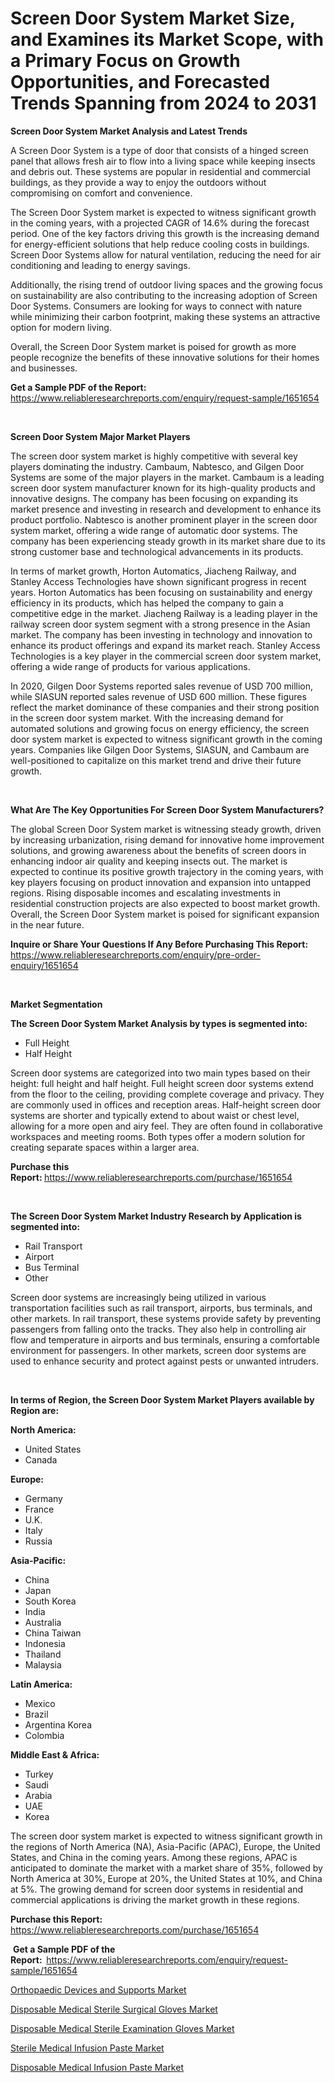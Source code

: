 <p><h1>Screen Door System Market Size, and Examines its Market Scope, with a Primary Focus on Growth Opportunities, and Forecasted Trends Spanning from 2024 to 2031</h1></p><p><strong>Screen Door System Market Analysis and Latest Trends</strong></p>
<p><p>A Screen Door System is a type of door that consists of a hinged screen panel that allows fresh air to flow into a living space while keeping insects and debris out. These systems are popular in residential and commercial buildings, as they provide a way to enjoy the outdoors without compromising on comfort and convenience.</p><p>The Screen Door System market is expected to witness significant growth in the coming years, with a projected CAGR of 14.6% during the forecast period. One of the key factors driving this growth is the increasing demand for energy-efficient solutions that help reduce cooling costs in buildings. Screen Door Systems allow for natural ventilation, reducing the need for air conditioning and leading to energy savings.</p><p>Additionally, the rising trend of outdoor living spaces and the growing focus on sustainability are also contributing to the increasing adoption of Screen Door Systems. Consumers are looking for ways to connect with nature while minimizing their carbon footprint, making these systems an attractive option for modern living.</p><p>Overall, the Screen Door System market is poised for growth as more people recognize the benefits of these innovative solutions for their homes and businesses.</p></p>
<p><strong>Get a Sample PDF of the Report:&nbsp;</strong> <a href="https://www.reliableresearchreports.com/enquiry/request-sample/1651654">https://www.reliableresearchreports.com/enquiry/request-sample/1651654</a></p>
<p>&nbsp;</p>
<p><strong>Screen Door System Major Market Players</strong></p>
<p><p>The screen door system market is highly competitive with several key players dominating the industry. Cambaum, Nabtesco, and Gilgen Door Systems are some of the major players in the market. Cambaum is a leading screen door system manufacturer known for its high-quality products and innovative designs. The company has been focusing on expanding its market presence and investing in research and development to enhance its product portfolio. Nabtesco is another prominent player in the screen door system market, offering a wide range of automatic door systems. The company has been experiencing steady growth in its market share due to its strong customer base and technological advancements in its products.</p><p>In terms of market growth, Horton Automatics, Jiacheng Railway, and Stanley Access Technologies have shown significant progress in recent years. Horton Automatics has been focusing on sustainability and energy efficiency in its products, which has helped the company to gain a competitive edge in the market. Jiacheng Railway is a leading player in the railway screen door system segment with a strong presence in the Asian market. The company has been investing in technology and innovation to enhance its product offerings and expand its market reach. Stanley Access Technologies is a key player in the commercial screen door system market, offering a wide range of products for various applications.</p><p>In 2020, Gilgen Door Systems reported sales revenue of USD 700 million, while SIASUN reported sales revenue of USD 600 million. These figures reflect the market dominance of these companies and their strong position in the screen door system market. With the increasing demand for automated solutions and growing focus on energy efficiency, the screen door system market is expected to witness significant growth in the coming years. Companies like Gilgen Door Systems, SIASUN, and Cambaum are well-positioned to capitalize on this market trend and drive their future growth.</p></p>
<p>&nbsp;</p>
<p><strong>What Are The Key Opportunities For Screen Door System Manufacturers?</strong></p>
<p><p>The global Screen Door System market is witnessing steady growth, driven by increasing urbanization, rising demand for innovative home improvement solutions, and growing awareness about the benefits of screen doors in enhancing indoor air quality and keeping insects out. The market is expected to continue its positive growth trajectory in the coming years, with key players focusing on product innovation and expansion into untapped regions. Rising disposable incomes and escalating investments in residential construction projects are also expected to boost market growth. Overall, the Screen Door System market is poised for significant expansion in the near future.</p></p>
<p><strong>Inquire or Share Your Questions If Any Before Purchasing This Report:</strong> <a href="https://www.reliableresearchreports.com/enquiry/pre-order-enquiry/1651654">https://www.reliableresearchreports.com/enquiry/pre-order-enquiry/1651654</a></p>
<p>&nbsp;</p>
<p><strong>Market Segmentation</strong></p>
<p><strong>The Screen Door System Market Analysis by types is segmented into:</strong></p>
<p><ul><li>Full Height</li><li>Half Height</li></ul></p>
<p><p>Screen door systems are categorized into two main types based on their height: full height and half height. Full height screen door systems extend from the floor to the ceiling, providing complete coverage and privacy. They are commonly used in offices and reception areas. Half-height screen door systems are shorter and typically extend to about waist or chest level, allowing for a more open and airy feel. They are often found in collaborative workspaces and meeting rooms. Both types offer a modern solution for creating separate spaces within a larger area.</p></p>
<p><strong>Purchase this Report:&nbsp;</strong><a href="https://www.reliableresearchreports.com/purchase/1651654">https://www.reliableresearchreports.com/purchase/1651654</a></p>
<p>&nbsp;</p>
<p><strong>The Screen Door System Market Industry Research by Application is segmented into:</strong></p>
<p><ul><li>Rail Transport</li><li>Airport</li><li>Bus Terminal</li><li>Other</li></ul></p>
<p><p>Screen door systems are increasingly being utilized in various transportation facilities such as rail transport, airports, bus terminals, and other markets. In rail transport, these systems provide safety by preventing passengers from falling onto the tracks. They also help in controlling air flow and temperature in airports and bus terminals, ensuring a comfortable environment for passengers. In other markets, screen door systems are used to enhance security and protect against pests or unwanted intruders.</p></p>
<p>&nbsp;</p>
<p><strong>In terms of Region, the Screen Door System Market Players available by Region are:</strong></p>
<p>
    <p> <strong> North America: </strong>
        <ul>
            <li>United States</li>
            <li>Canada</li>
        </ul>
        </p> 
    <p> <strong> Europe: </strong>
        <ul>
            <li>Germany</li>
            <li>France</li>
            <li>U.K.</li>
            <li>Italy</li>
            <li>Russia</li>
        </ul>
        </p> 
    <p> <strong> Asia-Pacific: </strong>
        <ul>
            <li>China</li>
            <li>Japan</li>
            <li>South Korea</li>
            <li>India</li>
            <li>Australia</li>
            <li>China Taiwan</li>
            <li>Indonesia</li>
            <li>Thailand</li>
            <li>Malaysia</li>
        </ul>
        </p> 
    <p> <strong> Latin America: </strong>
        <ul>
            <li>Mexico</li>
            <li>Brazil</li>
            <li>Argentina Korea</li>
            <li>Colombia</li>
        </ul>
        </p> 
    <p> <strong> Middle East & Africa: </strong>
        <ul>
            <li>Turkey</li>
            <li>Saudi</li>
            <li>Arabia</li>
            <li>UAE</li>
            <li>Korea</li>
        </ul>
    </p>
    </p>
<p><p>The screen door system market is expected to witness significant growth in the regions of North America (NA), Asia-Pacific (APAC), Europe, the United States, and China in the coming years. Among these regions, APAC is anticipated to dominate the market with a market share of 35%, followed by North America at 30%, Europe at 20%, the United States at 10%, and China at 5%. The growing demand for screen door systems in residential and commercial applications is driving the market growth in these regions.</p></p>
<p><strong>Purchase this Report: </strong><a href="https://www.reliableresearchreports.com/purchase/1651654">https://www.reliableresearchreports.com/purchase/1651654</a></p>
<p>&nbsp;<strong>Get a Sample PDF of the Report:&nbsp;&nbsp;</strong><a href="https://www.reliableresearchreports.com/enquiry/request-sample/1651654">https://www.reliableresearchreports.com/enquiry/request-sample/1651654</a></p>
<p><strong></strong></p>
<p><p><a href="https://medium.com/p/7bb4b0d9b977/edit">Orthopaedic Devices and Supports Market</a></p><p><a href="https://medium.com/p/2ee3a6e886fb/edit">Disposable Medical Sterile Surgical Gloves Market</a></p><p><a href="https://medium.com/p/40e187edf751/edit">Disposable Medical Sterile Examination Gloves Market</a></p><p><a href="https://medium.com/p/c920f5f508d6/edit">Sterile Medical Infusion Paste Market</a></p><p><a href="https://medium.com/p/4ea00a48fe3a/edit">Disposable Medical Infusion Paste Market</a></p></p>